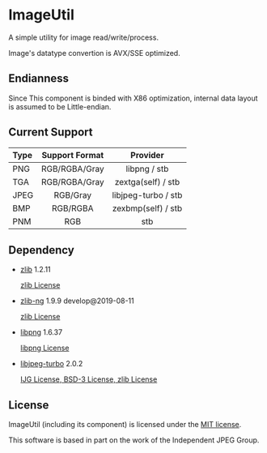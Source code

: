 # ImageUtil

A simple utility for image read/write/process.

Image's datatype convertion is AVX/SSE optimized.

## Endianness

Since This component is binded with X86 optimization, internal data layout is assumed to be Little-endian.

## Current Support

| Type | Support Format | Provider |
|:-------|:-------:|:------:|
| PNG | RGB/RGBA/Gray | libpng / stb |
| TGA | RGB/RGBA/Gray | zextga(self) / stb |
| JPEG | RGB/Gray | libjpeg-turbo / stb |
| BMP | RGB/RGBA | zexbmp(self) / stb |
| PNM | RGB | stb |


## Dependency

* [zlib](http://www.zlib.net/zlib.html)  1.2.11

  [zlib License](../3rdParty/zlib/license.txt)

* [zlib-ng](https://github.com/Dead2/zlib-ng)  1.9.9 develop@2019-08-11

  [zlib License](../3rdParty/zlib-ng/LICENSE.md)

* [libpng](http://www.libpng.org/pub/png/libpng.html)  1.6.37

  [libpng License](../3rdParty/libpng/LICENSE)

* [libjpeg-turbo](http://www.libjpeg-turbo.org/Main/HomePage)  2.0.2

  [IJG License, BSD-3 License, zlib License](../3rdParty/libjpeg-turbo/LICENSE.md)

## License

ImageUtil (including its component) is licensed under the [MIT license](License.txt).

This software is based in part on the work of the Independent JPEG Group.